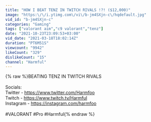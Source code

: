 ```yaml
---
title: "HOW I BEAT TENZ IN TWITCH RIVALS !?! ($12,000)"
image: "https:\/\/i.ytimg.com\/vi\/b-jm4SXjn-c\/hqdefault.jpg"
vid_id: "b-jm4SXjn-c"
categories: "Gaming"
tags: ["valorant aim","c9 valorant","tenz"]
date: "2021-10-23T23:09:53+03:00"
vid_date: "2021-03-18T18:02:14Z"
duration: "PT6M51S"
viewcount: "9942"
likeCount: "329"
dislikeCount: "15"
channel: "Harmful"
---
```

{% raw %}BEATING TENZ IN TWITCH RIVALS<br /><br />Socials:<br />Twitter - <a rel="nofollow" target="blank" href="https://www.twitter.com/Harmfoo​​">https://www.twitter.com/Harmfoo​​</a><br />Twitch - <a rel="nofollow" target="blank" href="https://www.twitch.tv/Harmful​​">https://www.twitch.tv/Harmful​​</a><br />Instagram - <a rel="nofollow" target="blank" href="https://instagram.com/harmfoo​">https://instagram.com/harmfoo​</a><br /><br />#VALORANT #Pro #Harmful{% endraw %}
